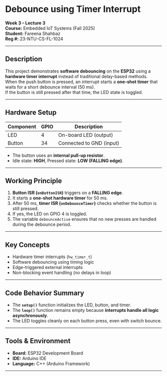 # Debounce using Timer Interrupt  
**Week 3 – Lecture 3**  
**Course:** Embedded IoT Systems (Fall 2025)  
**Student:** Fareena Shahbaz  
**Reg #:** 23-NTU-CS-FL-1024  

---

##  Description
This project demonstrates **software debouncing** on the **ESP32** using a **hardware timer interrupt** instead of traditional delay-based methods.  
When the push button is pressed, an interrupt starts a **one-shot timer** that waits for a short debounce interval (50 ms).  
If the button is still pressed after that time, the LED state is toggled.

---

##  Hardware Setup

| Component | GPIO | Description              |
|------------|------|--------------------------|
| LED        | 4    | On-board LED (output)    |
| Button     | 34   | Connected to GND (input) |

- The button uses an **internal pull-up resistor**.  
- Idle state: **HIGH**, Pressed state: **LOW (FALLING edge)**.  

---

##  Working Principle

1. **Button ISR (`onButtonISR`)** triggers on a **FALLING edge**.  
2. It starts a **one-shot hardware timer** for 50 ms.  
3. After 50 ms, **timer ISR (`onDebounceTimer`)** checks whether the button is still pressed.  
4. If yes, the LED on GPIO 4 is toggled.  
5. The variable `debounceActive` ensures that no new presses are handled during the debounce period.

---

##  Key Concepts
- Hardware timer interrupts (`hw_timer_t`)  
- Software debouncing using timing logic  
- Edge-triggered external interrupts  
- Non-blocking event handling (no delays in loop)  

---

##  Code Behavior Summary
- The **`setup()`** function initializes the LED, button, and timer.  
- The **`loop()`** function remains empty because **interrupts handle all logic asynchronously**.  
- The LED toggles cleanly on each button press, even with switch bounce.  

---

## Tools & Environment
- **Board:** ESP32 Development Board  
- **IDE:** Arduino IDE  
- **Language:** C++ (Arduino Framework)

---
